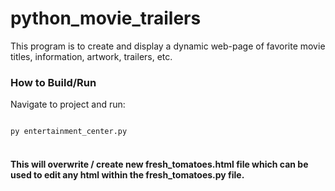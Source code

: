 # python_movie_trailers
This program is to create and display a dynamic web-page of favorite movie titles, information, artwork, trailers, etc.


### How to Build/Run

Navigate to project and run:

<code>
py entertainment_center.py
</code>

<br>
 
 #### This will overwrite / create new fresh_tomatoes.html file which can be used to edit any html within the fresh_tomatoes.py file. 
